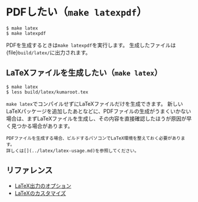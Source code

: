 # PDFしたい（``make latexpdf``）

```console
$ make latex
$ make latexpdf
```

PDFを生成するときは``make latexpdf``を実行します。
生成したファイルは{file}`build/latex/`に出力されます。

## LaTeXファイルを生成したい（``make latex``）

```console
$ make latex
$ less build/latex/kumaroot.tex
```

``make latex``でコンパイルせずにLaTeXファイルだけを生成できます。
新しいLaTeXパッケージを追加したあとなどに、PDFファイルの生成がうまくいかない場合は、まずLaTeXファイルを生成し、その内容を直接確認したほうが原因が早く見つかる場合があります。

```{note}
PDFファイルを生成する場合、ビルドするパソコンでLaTeX環境を整えておく必要があります。
詳しくは[](../latex/latex-usage.md)を参照してください。
```

## リファレンス

- [LaTeX出力のオプション](https://www.sphinx-doc.org/ja/master/usage/configuration.html#options-for-latex-output)
- [LaTeXのカスタマイズ](https://www.sphinx-doc.org/ja/master/latex.html)
